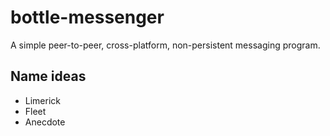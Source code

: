 # bottle-messenger
A simple peer-to-peer, cross-platform, non-persistent messaging program.

## Name ideas
- Limerick
- Fleet
- Anecdote
